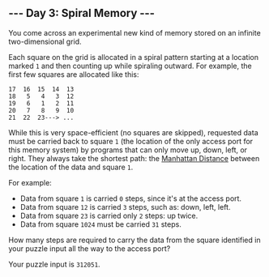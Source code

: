 ## --- Day 3: Spiral Memory ---
   
You come across an experimental new kind of memory stored on an infinite two-dimensional grid.
   
Each square on the grid is allocated in a spiral pattern starting at a location marked `1` and then 
counting up while spiraling outward. For example, the first few squares are allocated like this:
   
    17  16  15  14  13
    18   5   4   3  12
    19   6   1   2  11
    20   7   8   9  10
    21  22  23---> ...
While this is very space-efficient (no squares are skipped), requested data must be carried back to 
square `1` (the location of the only access port for this memory system) by programs that can only 
move up, down, left, or right. They always take the shortest path: 
the [Manhattan Distance](https://en.wikipedia.org/wiki/Taxicab_geometry) between the location of 
the data and square `1`.
   
For example:
   
- Data from square `1` is carried `0` steps, since it's at the access port.
- Data from square `12` is carried `3` steps, such as: down, left, left.
- Data from square `23` is carried only `2` steps: up twice.
- Data from square `1024` must be carried `31` steps.

How many steps are required to carry the data from the square identified in your puzzle input all the way to the access port?
   
Your puzzle input is `312051`.
